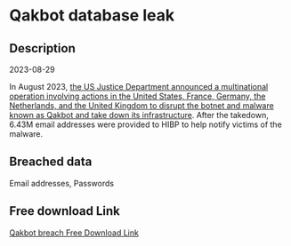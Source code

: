 # Qakbot database leak

## Description

2023-08-29

In August 2023, <a href="https://www.troyhunt.com/data-from-the-qakbot-malware-is-now-searchable-in-have-i-been-pwned-courtesy-of-the-fbi" target="_blank" rel="noopener">the US Justice Department announced a multinational operation involving actions in the United States, France, Germany, the Netherlands, and the United Kingdom to disrupt the botnet and malware known as Qakbot and take down its infrastructure</a>. After the takedown, 6.43M email addresses were provided to HIBP to help notify victims of the malware.

## Breached data

Email addresses, Passwords

## Free download Link

[Qakbot breach Free Download Link](https://tinyurl.com/2b2k277t)